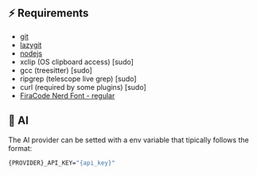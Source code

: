 ## ⚡️ Requirements

- [git](https://www.theodinproject.com/lessons/foundations-setting-up-git#step-12-install-git)
- [lazygit](https://github.com/jesseduffield/lazygit?tab=readme-ov-file#installation)
- [nodejs](https://www.theodinproject.com/lessons/foundations-installing-node-js#installing-nvm)
- xclip (OS clipboard access) [sudo]
- gcc (treesitter) [sudo]
- ripgrep (telescope live grep) [sudo]
- curl (required by some plugins) [sudo]
- [FiraCode Nerd Font - regular](https://github.com/ryanoasis/nerd-fonts/releases/download/v3.3.0/FiraCode.zip)

## 🤖 AI

The AI provider can be setted with a env variable that tipically follows the format:

```bash
{PROVIDER}_API_KEY="{api_key}"
```
